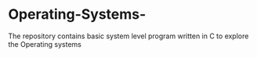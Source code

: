 # Operating-Systems-
The repository contains basic system level program written in C to explore the Operating systems 
